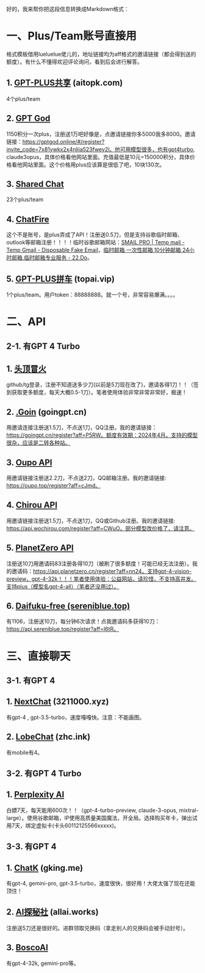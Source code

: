 好的，我来帮你把这段信息转换成Markdown格式：

# 一、Plus/Team账号直接用
格式模板借用lueluelue佬儿的，地址链接均为aff格式的邀请链接（都会得到送的额度）。有什么不懂得欢迎评论询问，看到后会进行解答。

## 1. [GPT-PLUS共享](https://aitopk.com/) (aitopk.com)
4个plus/team

## 2. [GPT God](https://gptgod.online/#/register?invite_code=7x81ywkx2x4nliia523fwev2l)
1150积分一次plus，注册送1万吧好像是，点邀请链接你多5000我多8000。邀请链接：https://gptgod.online/#/register?invite_code=7x81ywkx2x4nliia523fwev2l。他可用模型很多，也有gpt4turbo, claude3opus，具体价格看他网站里面。充值最低是10元=150000积分，具体价格看他网站里面。这个价格用plus应该算是很低了吧，10块130次。

## 3. [Shared Chat](https://sharedchat.cn/)
23个plus/team

## 4. [ChatFire](https://api.chatfire.cn/register?aff=ulst)
这个不是账号，是plus弄成了API！注册送0.5刀，但是支持谷歌临时邮箱、outlook等邮箱注册！！！！临时谷歌邮箱网站：[SMAIL PRO | Temp mail - Temp Gmail - Disposable Fake Email](https://smailpro.com/)，[临时邮箱,一次性邮箱,10分钟邮箱,24小时邮箱,临时邮箱专业服务 - 22.Do](https://22.do/)。

## 5. [GPT-PLUS拼车](https://home.topai.vip/list) (topai.vip)
1个plus/team。用户token：88888888。就一个号，非常容易爆满。。。。

# 二、API
## 2-1. 有GPT 4 Turbo

## 1. [头顶冒火](https://burn.hair/register?aff=MGur)
github/tg登录，注册不知道送多少刀(以前是5刀现在改了)，邀请各得1刀！！（签到获取更多额度，每天大概0.5-1刀）。笔者使用体验非常非常非常好，极速！

## 2. [.Goin](https://goingpt.cn/register?aff=P5RW) (goingpt.cn)
用邀请连接注册送1.5刀，不点送1刀，QQ注册。我的邀请链接：https://goingpt.cn/register?aff=P5RW。额度有效期：2024年4月。支持的模型很杂，应该是二转各种站。

## 3. [Oupo API](https://oupo.top/register?aff=cJmd)
用邀请链接注册送2.2刀，不点送2刀，QQ邮箱注册。我的邀请链接: https://oupo.top/register?aff=cJmd。

## 4. [Chirou API](https://api.wochirou.com/register?aff=CWuO)
用邀请链接注册送1.5刀，不点送1刀，QQ或Github注册。我的邀请链接: https://api.wochirou.com/register?aff=CWuO。部分模型改价格了，请注意。

## 5. [PlanetZero API](https://api.planetzero.cn/register?aff=nn24)
注册送10刀用邀请码83注册各得10刀（被刷了很多额度！可能已经无法注册）。我的邀请码：https://api.planetzero.cn/register?aff=nn24。支持gpt-4-vision-preview，gpt-4-32k！！！笔者使用体验：公益网站，请珍惜，不支持高并发。支持plus（模型名gpt-4-all）（笔者还没用过）。

## 6. [Daifuku-free (sereniblue.top)](https://api.sereniblue.top/register?aff=l6tR)
有1106，注册送10刀，每分钟6次请求！点我邀请码多获得10刀：https://api.sereniblue.top/register?aff=l6tR。

# 三、直接聊天
## 3-1. 有GPT 4
## 1. [NextChat](https://chat.3211000.xyz/) (3211000.xyz)
有gpt-4 , gpt-3.5-turbo，速度嘎嘎快。注意：不能画图。

## 2. [LobeChat](https://gpt.zhc.ink/) (zhc.ink)
有mobile有4。

## 3-2. 有GPT 4 Turbo
## 1. [Perplexity AI](https://www.perplexity.ai/)
白嫖7天，每天能用600次！！（gpt-4-turbo-preview, claude-3-opus, mixtral-large）。使用谷歌邮箱，IP使用高质量美国魔法，开全局。选择购买年卡，弹出试用7天，绑定虚拟卡(卡头60112125566xxxxx)。

## 3-3. 有GPT 4
## 1. [ChatK](https://chat.gking.me/) (gking.me)
有gpt-4, gemini-pro, gpt-3.5-turbo，速度很快，很好用！大佬太强了现在还能顶住！

## 2. [AI探秘社](https://allai.works/) (allai.works)
注册送5刀还是很好的。进群领取兑换码（拿走别人的兑换码会被手动封号）。

## 3. [BoscoAI](https://ai.bosco.icu/)
有gpt-4-32k, gemini-pro等。
